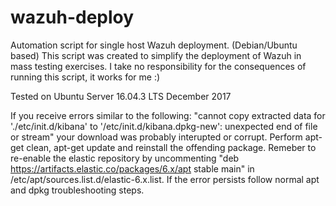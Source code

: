 # wazuh-deploy
Automation script for single host Wazuh deployment. (Debian/Ubuntu based)
This script was created to simplify the deployment of Wazuh in mass testing exercises. I take no responsibility for the consequences of running this script, it works for me :)

Tested on Ubuntu Server 16.04.3 LTS December 2017

If you receive errors similar to the following:
"cannot copy extracted data for './etc/init.d/kibana' to '/etc/init.d/kibana.dpkg-new': unexpected end of file or stream"
your download was probably interupted or corrupt. Perform apt-get clean, apt-get update and reinstall the offending package. Remeber to re-enable the elastic repository by uncommenting  "deb https://artifacts.elastic.co/packages/6.x/apt stable main" in /etc/apt/sources.list.d/elastic-6.x.list. If the error persists follow normal apt and dpkg troubleshooting steps.
 
 
